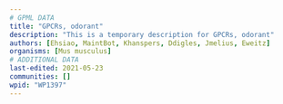 ```yaml
---
# GPML DATA
title: "GPCRs, odorant"
description: "This is a temporary description for GPCRs, odorant"
authors: [Ehsiao, MaintBot, Khanspers, Ddigles, Jmelius, Eweitz]
organisms: [Mus musculus]
# ADDITIONAL DATA
last-edited: 2021-05-23
communities: []
wpid: "WP1397"
---
```

